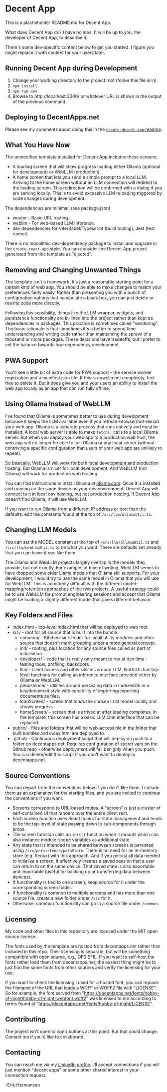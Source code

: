 # Decent App

This is a placheholder README.md for Decent App.

What does Decent App do? I have no idea. It will be up to you, the developer of Decent App, to describe it.

There's some dev-specific content below to get you started. I figure you might replace it with content for your users later.

## Running Decent App during Development

1. Change your working directory to the project root (folder this file is in).
2. `npm install`
3. `npm run dev`
4. Browse to http://localhost:3000/ or whatever URL is shown in the output of the previous command.

## Deploying to DecentApps.net

Please see my comments about doing this in the [`create-decent-app` readme](https://github.com/erikh2000/create-decent-app/blob/main/readme.md). 

## What You Have Now

The unmodified template installed for Decent App includes these screens:

* A loading screen that will show progress loading either Ollama (optional for development) or WebLLM (production).
* A home screen that lets you send a simple prompt to a local LLM. Arriving to the home screen without an LLM connection will redirect to the loading screen. This redirection will be confirmed with a dialog if you are serving locally. This is to avoid excessive LLM reloading triggered by code changes during development.

The dependencies are minimal: (see package.json)

* wouter - Basic URL routing.
* webllm - For web-based LLM inference.
* dev dependencies for Vite/Babel/Typescript (build tooling), Jest (test runner)

There is no monolithic dev-dependency package to install and upgrade in the `create-react-app` style. You can consider the Decent App project generated from this template as "ejected".

## Removing and Changing Unwanted Things

The template isn't a framework. It's just a reasonable starting point for a certain kind of web app. You should be able to make changes to match your preferences fairly easily. Rather than presenting you with a bunch of configuration options that manipulate a black box, you can just delete or rewrite code more directly.

Following this sensibility, things like the LLM wrapper, widgets, and persistence functionality are in-lined into the project rather than kept as dependencies in packages.
This practice is sometimes called "vendoring". The basic rationale is that sometimes it's a better to spend time understanding and writing code rather than maintaining the sprawl of a thousand or more packages. These decisions have tradeoffs, but I prefer to set the balance towards low-dependency development.

## PWA Support

You'll see a little bit of extra code for PWA support - the service worker registration and a manifest.json file. If this is unwelcome complexity, feel free to delete it. But it does give you and your users an ability to install the web app locally as an app that can run fully offline.

## Using Ollama Instead of WebLLM

I've found that Ollama is sometimes better to use during development, because it keeps the LLM available even if you refresh-browser/hot-reload your web app. Ollama is a separate process that runs natively and must be installed. A local web server is able to make `fetch()` calls to a local Ollama server. But when you deploy your web app to a production web host, the web app will no longer be able to call Ollama or any local server (without contriving a specific configuration that users of your web app are unlikely to repeat).

So basically, WebLLM will work for both local development and production hosting. But Ollama is nicer for local development. And WebLLM (not Ollama) will work for production web hosting.

You can find instructions to install Ollama at [ollama.com](https://ollama.com/). Once it is installed and running on the same device as your dev environment, Decent App will connect to it in local dev hosting, but not production hosting. If Decent App doesn't find Ollama, it will use WebLLM.

If you want to run Ollama from a different IP address or port than the defaults, edit the constants found at the top of `/src/llm/ollamaUtil.ts`.

## Changing LLM Models

You can set the MODEL constant at the top of `/src/llm/ollamaUtil.ts` and `/src/llm/webLlmUtil.ts` to be what you want. There are defaults set already that you can leave if you like them.

The Ollama and WebLLM projects largely overlap in the models they provide, but not exactly. For example, at time of writing, WebLLM seems to have dropped some older Llama models that Ollama still supports. For your development, I would try to use the same model in Ollama that you will use for WebLLM. This is admittedly difficult with the different model-mapping/retention approaches of the two projects. A useful strategy could be to use WebLLM for prompt engineering sessions and accept that Ollama might be loading a slightly different model that gives different behavior.

## Key Folders and Files

* index.html - top-level index.html that will be deployed to web root.
* src/ - root for all source that is built into the bundle.
  * common/ - Kitchen-sink folder for small utility modules and other source that doesn't merit grouping under a more general concept.
  * init/ - routing, plus location for any source files called as part of initialiation.
  * developer/ - code that is really only meant to run at dev time - testing tools, profiling, backdoors.
  * llm/ - client access and other utilities around LLM. llmUtil.ts has top-level functions for calling an inference interface provided either by Ollama or WebLLM.
  * persistence/ - utilities around persisting data in IndexedDb in a key/document style with capability of importing/exporting documents as files.
  * loadScreen/ - screen that loads the chosen LLM model locally and shows progress.
  * homeScreen/ - screen that is arrived at after loading completes. In the template, this screen has a basic LLM chat interface that can be replaced.
* public/ - files and folders that will be web-accessible in the folder that built bundles and index.html are deployed to.
* .github - Continuous deployment script that will deploy on push to a folder on decentapps.net. Requires configuration of secret vars on the Github repo - otherwise deployment will fail benignly when you push. You can delete/edit this script if you don't want to deploy to decentapps.net.

## Source Conventions

You can depart from the conventions below if you don't like them. I include them as an explanation for the starting files, and you are invited to continue the conventions if you want.

* Screens correspond to URL-based routes. A "screen" is just a cluster of self-contained UI that renders over the entire client rect.
* Each screen function uses React hooks for state management and tends to be the top-level of state passing down to sub-components through props.
* The screen function calls an `init()` function when it mounts which can also instance module-scope variables as additional state.
* Any state that is intended to be shared between screens is persisted using `/src/persistence/pathStore`. There is no need for an in-memory store (e.g. Redux) with this approach. And if you persist all data needed to initialize a screen, it effectively creates a saved session that a user can return to on the same device. That saved state is also exportable and importable (useful for backing up or transferring data between devices).
* If functionality is tied to one screen, keep source for it under the corresponding screen folder.
* If functionality is common to multiple screens and has more than one source file, create a new folder under `/src` for it.
* Otherwise, common functionality can go in a source file under `/common`.

## Licensing

My code and other files in this repository are licensed under the MIT open source license.

The fonts used by the template are hosted from decentapps.net rather than included in this repo. Their licensing is separate, but will be something compatible with open source, e.g., OFS SFIL. If you want to self-host the fonts rather load them from decentapps.net, the easiest thing might be to just find the same fonts from other sources and verify the licensing for your use. 

If you want to check the licensing I used for a hosted font, you can replace the filename of the URL that loads a WOFF or WOFF2 file with "LICENSE". So for example, the font served from "https://decentapps.net/fonts/hobby-of-night/hobby-of-night-webfont.woff2" was licensed to me according to terms found at "https://decentapps.net/fonts/hobby-of-night/LICENSE".

## Contributing

The project isn't open to contributions at this point. But that could change. Contact me if you'd like to collaborate.

## Contacting

You can reach me via my [LinkedIn profile](https://www.linkedin.com/in/erikhermansen/). I'll accept connections if you will just mention "decent apps" or some other shared interest in your connection request.

-Erik Hermansen